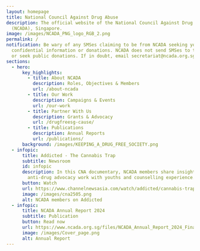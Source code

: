 ```yaml
---
layout: homepage
title: National Council Against Drug Abuse
description: The official website of the National Council Against Drug Abuse
  (NCADA), Singapore.
image: /images/NCADA_PNG_logo_RGB_2.png
permalink: /
notification: Be wary of any SMSes claiming to be from NCADA seeking your
  confidential information or donations. NCADA does not send SMSes to the public
  or seek public donations. If in doubt, email secretariat@ncada.org.sg.
sections:
  - hero:
      key_highlights:
        - title: About NCADA
          description: Roles, Objectives & Members
          url: /about-ncada
        - title: Our Work
          description: Campaigns & Events
          url: /our-work
        - title: Partner With Us
          description: Grants & Advocacy
          url: /drugfreesg-cause/
        - title: Publications
          description: Annual Reports
          url: /publications/
      background: /images/KEEPING_A_DRUG_FREE_SOCIETY.png
  - infopic:
      title: Addicted - The Cannabis Trap
      subtitle: Newsroom
      id: infopic
      description: In this CNA documentary, NCADA members share insights from their
        anti-drug advocacy work with youths and counselling experience.
      button: Watch
      url: https://www.channelnewsasia.com/watch/addicted/cannabis-trap-5146341
      image: /images/cna2505.png
      alt: NCADA members on Addicted
  - infopic:
      title: NCADA Annual Report 2024
      subtitle: Publication
      button: Read now
      url: https://www.ncada.org.sg/files/NCADA_Annual_Report_2024_Final_compressed.pdf
      image: /images/Cover_page.png
      alt: Annual Report
---
```

